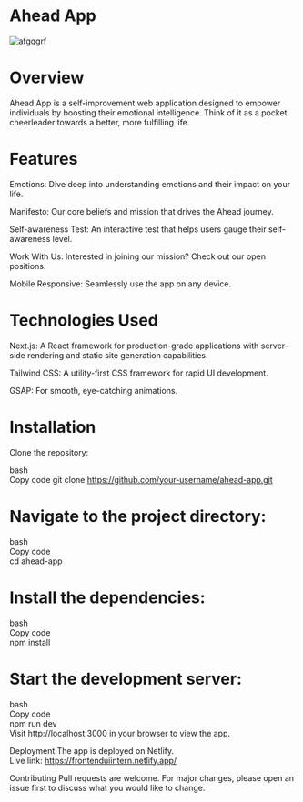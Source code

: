 # Ahead App
![afgqgrf](https://github.com/lil-Ribhav-Bhatt1012/Ahead-app/assets/77582313/fc1d5e12-d659-4522-9749-1f240824acce)


# Overview
Ahead App is a self-improvement web application designed to empower individuals by boosting their emotional intelligence. Think of it as a pocket cheerleader towards a better, more fulfilling life.

# Features
Emotions: Dive deep into understanding emotions and their impact on your life.

Manifesto: Our core beliefs and mission that drives the Ahead journey.

Self-awareness Test: An interactive test that helps users gauge their self-awareness level.

Work With Us: Interested in joining our mission? Check out our open positions.

Mobile Responsive: Seamlessly use the app on any device.

# Technologies Used
Next.js: A React framework for production-grade applications with server-side rendering and static site generation capabilities.

Tailwind CSS: A utility-first CSS framework for rapid UI development.

GSAP: For smooth, eye-catching animations.

# Installation
Clone the repository: <br>

bash <br>
Copy code
git clone https://github.com/your-username/ahead-app.git <br>
# Navigate to the project directory:

bash <br>
Copy code <br>
cd ahead-app <br>
# Install the dependencies:

bash <br>
Copy code <br>
npm install <br>
# Start the development server:

bash <br>
Copy code <br>
npm run dev <br>
Visit http://localhost:3000 in your browser to view the app.

Deployment
The app is deployed on Netlify. <br>
Live link: https://frontenduiintern.netlify.app/ <br>

Contributing
Pull requests are welcome. For major changes, please open an issue first to discuss what you would like to change.
